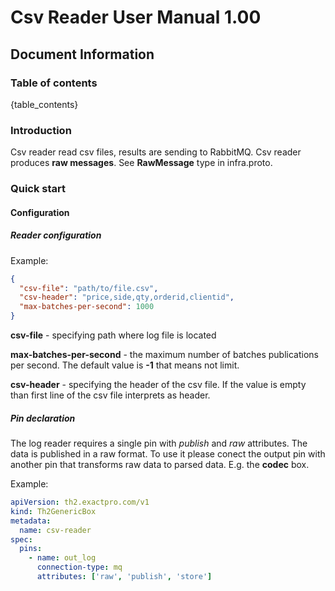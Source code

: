 # Csv Reader User Manual 1.00

## Document Information

### Table of contents

{table_contents}

### Introduction

Csv reader read csv files, results are sending to RabbitMQ.
Csv reader produces **raw messages**. See **RawMessage** type in infra.proto.

### Quick start

#### Configuration

##### Reader configuration

Example:
```json
{
  "csv-file": "path/to/file.csv",
  "csv-header": "price,side,qty,orderid,clientid",
  "max-batches-per-second": 1000
}
```

**csv-file** - specifying path where log file is located

**max-batches-per-second** - the maximum number of batches publications per second. The default value is **-1** that means not limit.

**csv-header** - specifying the header of the csv file. If the value is empty than first line of the csv file interprets as header.


##### Pin declaration

The log reader requires a single pin with _publish_ and _raw_ attributes. The data is published in a raw format. To use it please conect the output pin with another pin that transforms raw data to parsed data. E.g. the **codec** box.

Example:
```yaml
apiVersion: th2.exactpro.com/v1
kind: Th2GenericBox
metadata:
  name: csv-reader
spec:
  pins:
    - name: out_log
      connection-type: mq
      attributes: ['raw', 'publish', 'store']
```